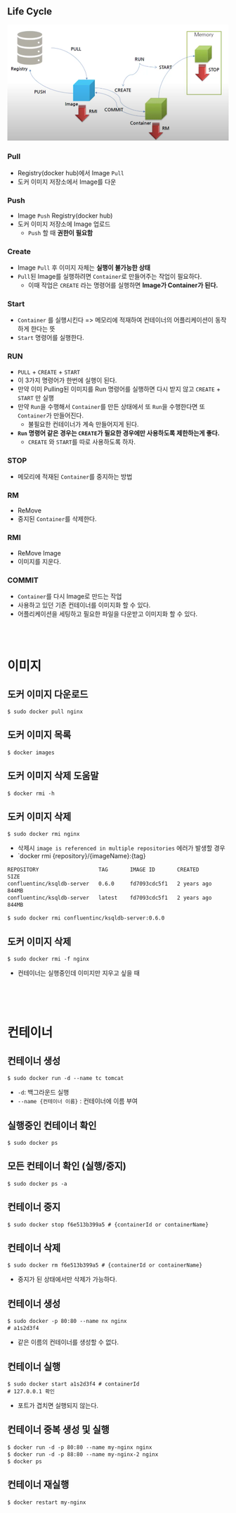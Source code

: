 ## Life Cycle

![lifecycle](./img/lifecycle.png)


### Pull
- Registry(docker hub)에서 Image `Pull`
- 도커 이미지 저장소에서 Image를 다운

### Push
- Image `Push` Registry(docker hub)
- 도커 이미지 저장소에 Image 업로드
  - `Push` 할 때 **권한이 필요함**

### Create
- Image `Pull` 후 이미지 자체는 **실행이 불가능한 상태**
- `Pull`된 Image를 실행하려면 `Container`로 만들어주는 작업이 필요하다.
  - 이때 작업은 `CREATE` 라는 명령어를 실행하면 **Image가 Container가 된다.**

### Start
- `Container` 를 실행시킨다 => 메모리에 적재하여 컨테이너의 어플리케이션이 동작하게 한다는 뜻
- `Start` 명령어를 실행한다.

### RUN
- `PULL` + `CREATE` + `START`
- 이 3가지 명령어가 한번에 실행이 된다.
- 만약 이미 Pulling된 이미지를 Run 명령어를 실행하면 다시 받지 않고 `CREATE` + `START` 만 실행
- 만약 `Run`을 수행해서 `Container`를 만든 상태에서 또 `Run`을 수행한다면 또 `Container`가 만들어진다.
  - 불필요한 컨테이너가 계속 만들어지게 된다.
- **`Run` 명령어 같은 경우는 `CREATE`가 필요한 경우에만 사용하도록 제한하는게 좋다.**
  - `CREATE` 와 `START`를 따로 사용하도록 하자.

### STOP
- 메모리에 적재된 `Container`를 중지하는 방법

### RM
- ReMove
- 중지된 `Container`를 삭제한다.

### RMI
- ReMove Image
- 이미지를 지운다.

### COMMIT
- `Container`를 다시 Image로 만드는 작업
- 사용하고 있던 기존 컨테이너를 이미지화 할 수 있다.
- 어플리케이션을 세팅하고 필요한 파일을 다운받고 이미지화 할 수 있다.

<br>
<br>

# 이미지

## 도커 이미지 다운로드
```shell
$ sudo docker pull nginx
```

## 도커 이미지 목록
```shell
$ docker images
```

## 도커 이미지 삭제 도움말
```shell
$ docker rmi -h
```

## 도커 이미지 삭제
```shell
$ sudo docker rmi nginx
```
- 삭제시 `image is referenced in multiple repositories` 에러가 발생할 경우
- `docker rmi {repository}/{imageName}:{tag}
```
REPOSITORY                   TAG       IMAGE ID       CREATED         SIZE
confluentinc/ksqldb-server   0.6.0     fd7093cdc5f1   2 years ago     844MB
confluentinc/ksqldb-server   latest    fd7093cdc5f1   2 years ago     844MB
```
```shell
$ sudo docker rmi confluentinc/ksqldb-server:0.6.0
```

## 도커 이미지 삭제
```shell
$ sudo docker rmi -f nginx
```
- 컨테이너는 실행중인데 이미지만 지우고 싶을 때



<br>
<br>
<br>

# 컨테이너

## 컨테이너 생성
```shell
$ sudo docker run -d --name tc tomcat
```
- `-d`: 백그라운드 실행
- `--name {컨테이너 이름}` : 컨테이너에 이름 부여

## 실행중인 컨테이너 확인
```shell
$ sudo docker ps
```


## 모든 컨테이너 확인 (실행/중지)
```shell
$ sudo docker ps -a 
```

## 컨테이너 중지
```shell
$ sudo docker stop f6e513b399a5 # {containerId or containerName}
```

## 컨테이너 삭제
```shell
$ sudo docker rm f6e513b399a5 # {containerId or containerName}
```
- 중지가 된 상태에서만 삭제가 가능하다.

## 컨테이너 생성
```shell
$ sudo docker -p 80:80 --name nx nginx
# a1s2d3f4
```
- 같은 이름의 컨테이너를 생성할 수 없다.

## 컨테이너 실행
```shell
$ sudo docker start a1s2d3f4 # containerId
# 127.0.0.1 확인
```
- 포트가 겹치면 실행되지 않는다.

## 컨테이너 중복 생성 및 실행
```shell
$ docker run -d -p 80:80 --name my-nginx nginx
$ docker run -d -p 88:80 --name my-nginx-2 nginx
$ docker ps
```

## 컨테이너 재실행
```shell
$ docker restart my-nginx
```